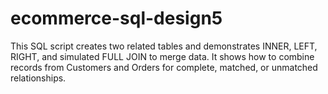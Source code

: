 # ecommerce-sql-design5
This SQL script creates two related tables and demonstrates INNER, LEFT, RIGHT, and simulated FULL JOIN to merge data. It shows how to combine records from Customers and Orders for complete, matched, or unmatched relationships.

